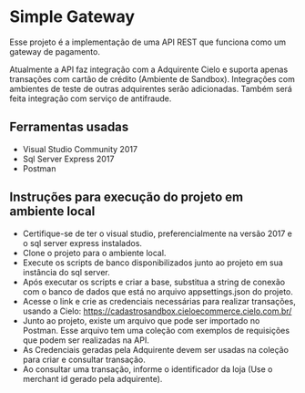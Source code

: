 # Simple Gateway

Esse projeto é a implementação de uma API REST que funciona como um gateway de pagamento.

Atualmente a API faz integração com a Adquirente Cielo e suporta apenas transações com cartão de crédito (Ambiente de Sandbox).
Integrações com ambientes de teste de outras adquirentes serão adicionadas.
Também será feita integração com serviço de antifraude.

## Ferramentas usadas

- Visual Studio Community 2017
- Sql Server Express 2017
- Postman

## Instruções para execução do projeto em ambiente local

- Certifique-se de ter o visual studio, preferencialmente na versão 2017 e o sql server express instalados.
- Clone o projeto para o ambiente local.
- Execute os scripts de banco disponibilizados junto ao projeto em sua instância do sql server.
- Após executar os scripts e criar a base, substitua a string de conexão com o banco de dados que está no arquivo appsettings.json do projeto.
- Acesse o link e crie as credenciais necessárias para realizar transações, usando a Cielo: <https://cadastrosandbox.cieloecommerce.cielo.com.br/>
- Junto ao projeto, existe um arquivo que pode ser importado no Postman. Esse arquivo tem uma coleção com exemplos de requisições que podem ser realizadas na API.
- As Credenciais geradas pela Adquirente devem ser usadas na coleção para criar e consultar transação.
- Ao consultar uma transação, informe o identificador da loja (Use o merchant id gerado pela adquirente).